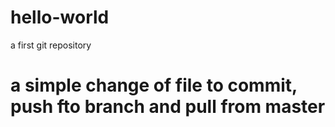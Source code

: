 # hello-world
a first git repository


# a simple change of file to commit, push fto branch and pull from master

